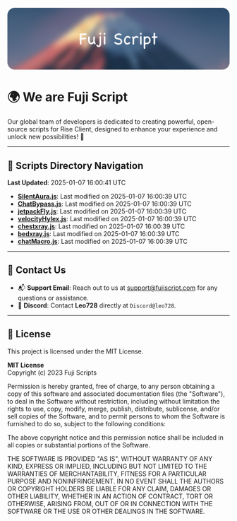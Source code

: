 ![Banner](.github/b.webp)

# 🌍 **We are Fuji Script**

Our global team of developers is dedicated to creating powerful, open-source scripts for Rise Client, designed to enhance your experience and unlock new possibilities! 🌟

---
<!-- SCRIPTS_NAVIGATION_START -->
## 📂 **Scripts Directory Navigation**

**Last Updated**: 2025-01-07 16:00:41 UTC

- **[SilentAura.js](scripts/SilentAura.js)**: Last modified on 2025-01-07 16:00:39 UTC
- **[ChatBypass.js](scripts/ChatBypass.js)**: Last modified on 2025-01-07 16:00:39 UTC
- **[jetpackFly.js](scripts/jetpackFly.js)**: Last modified on 2025-01-07 16:00:39 UTC
- **[velocityHylex.js](scripts/velocityHylex.js)**: Last modified on 2025-01-07 16:00:39 UTC
- **[chestxray.js](scripts/chestxray.js)**: Last modified on 2025-01-07 16:00:39 UTC
- **[bedxray.js](scripts/bedxray.js)**: Last modified on 2025-01-07 16:00:39 UTC
- **[chatMacro.js](scripts/chatMacro.js)**: Last modified on 2025-01-07 16:00:39 UTC

<!-- SCRIPTS_NAVIGATION_END -->

---

## 💬 **Contact Us**  
- 📬 **Support Email**: Reach out to us at [support@fujiscript.com](mailto:support@fujiscript.com) for any questions or assistance.  
- 💬 **Discord**: Contact **Leo728** directly at `Discord@leo728`.

---

## 📜 **License**

This project is licensed under the MIT License.  

**MIT License**  
Copyright (c) 2023 Fuji Scripts  

Permission is hereby granted, free of charge, to any person obtaining a copy of this software and associated documentation files (the "Software"), to deal in the Software without restriction, including without limitation the rights to use, copy, modify, merge, publish, distribute, sublicense, and/or sell copies of the Software, and to permit persons to whom the Software is furnished to do so, subject to the following conditions:  

The above copyright notice and this permission notice shall be included in all copies or substantial portions of the Software.  

THE SOFTWARE IS PROVIDED "AS IS", WITHOUT WARRANTY OF ANY KIND, EXPRESS OR IMPLIED, INCLUDING BUT NOT LIMITED TO THE WARRANTIES OF MERCHANTABILITY, FITNESS FOR A PARTICULAR PURPOSE AND NONINFRINGEMENT. IN NO EVENT SHALL THE AUTHORS OR COPYRIGHT HOLDERS BE LIABLE FOR ANY CLAIM, DAMAGES OR OTHER LIABILITY, WHETHER IN AN ACTION OF CONTRACT, TORT OR OTHERWISE, ARISING FROM, OUT OF OR IN CONNECTION WITH THE SOFTWARE OR THE USE OR OTHER DEALINGS IN THE SOFTWARE.  
